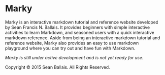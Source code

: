 # Marky
Marky is an interactive markdown tutorial and reference website developed by Sean Francis N. Ballais. It provides beginners with simple interactive activities to learn Markdown, and seasoned users with a quick interactive markdown reference. Aside from being an interactive markdown tutorial and reference website, Marky also provides an easy to use markdown playground where you can try out and have fun with Markdown.        

*Marky is still under active development and is not yet ready for use.*    

Copyright &copy; 2015 Sean Ballais. All Rights Reserved.